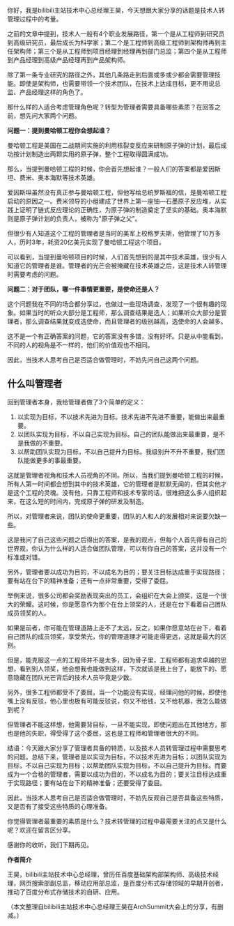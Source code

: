 你好，我是bilibili主站技术中心总经理王昊，今天想跟大家分享的话题是技术人转管理过程中的考量。

之前的文章中提到，技术人一般有4个职业发展路径，第一个是从工程师到研究员到高级研究员，最后成长为科学家；第二个是工程师到高级工程师到架构师再到主任架构师；第三个是从工程师到项目经理到经理再到部门总监；第四个是从工程师到产品经理到高级产品经理再到产品架构师。

除了第一条专业研究的路径之外，其他几条路走到后面或多或少都会需要管理技能。即使是架构师，也需要带领一个技术团队，在技术上达成目标，更不用说总监、产品经理这样的角色了。

那什么样的人适合考虑管理角色呢？转型为管理者需要具备哪些素质？在回答之前，想先问大家两个问题。

**问题一：提到曼哈顿工程你会想起谁？**

曼哈顿工程是美国在二战期间实施的利用核裂变反应来研制原子弹的计划，最后成功按计划制造出两颗实用的原子弹，整个工程取得圆满成功。

那么，当提到曼哈顿工程的时候，你会首先想起谁？一般人们的答案都是爱因斯坦、费米、奥本海默等技术英雄。

爱因斯坦虽然没有真正参与曼哈顿工程，但他写给总统罗斯福的信，是曼哈顿工程启动的原因之一。费米领导的小组建成了世界上第一座铀—石墨原子反应堆，从实践上证明了链式反应理论的正确性，为原子弹的制造奠定了坚实的基础。奥本海默则是原子弹计划的负责人，被称为"原子弹之父"。

但很少有人知道这个工程的管理者是当时的美军上校格罗夫斯，他管理了10万多人，历时3年，耗资20亿美元实现了曼哈顿工程这个项目。

可以看到，当提到曼哈顿项目的时候，人们首先想到的是其中技术英雄，很少有人知道它的管理者是谁。管理者的光芒会被掩藏在技术英雄之后，这是技术人转管理时需要考虑的问题。

**问题二：对于团队，哪一件事情更重要，是使命还是人？**

这个问题我在不同的场合都分享过，也做过一些现场调查，发现了一个很有趣的现象。如果当时的听众大部分是工程师，那么调查结果是选人；如果听众大部分是管理者，那么调查结果就变成选使命，而且管理者的级别越高，选使命的人会越多。

这不是一个有正确答案的问题，它的答案没有多错，没有好坏。只是从中能看到，不同的人的视角是不一样的，他们的价值观也不相同。

因此，当技术人思考自己是否适合做管理时，不妨先问自己这两个问题。

## 什么叫管理者

回到管理者本身，我给管理者做了3个简单的定义：

1. 以实现为目标，不以技术先进为目标。技术先进不先进不重要，能做出来最重要。
2. 以团队实现为目标，不以自己实现为目标。自己的团队能做出来最重要，是不是我做的不重要。
3. 以帮助团队实现为目标，不以自己提升为目标。我级别升不升不重要，我们团队能做更多的事最重要。

这就是管理者视角和技术人员视角的不同。所以，当我们提到曼哈顿工程的时候，所有人第一时间都会想到其中的技术英雄，它的管理者是默默无闻的，但其实他才是这个工程的灵魂。没有他，只靠工程师和技术专家的话，很难把这么多人组织起来，在这么短的时间内，完成原子弹的研发及制造。

所以，对管理者来说，团队的使命更重要，团队的人和人的发展相对来说要欠缺一些。

这是我问了自己这些问题之后得出的答案，是我的观点，但每个人首先得有自己的世界观，你认为什么样的人适合做团队管理，可以有你自己的答案，这并没有一个标准或对错。

另外，管理者要以成功为目的，不以成名为目的；要关注目标达成重于实现路径；要有站在台下的精神准备；还有一点非常重要，受得了委屈。

举例来说，很多公司都会奖励表现突出的员工，会组织在大会上颁奖，这是一个很大的荣耀。这时候，你是愿意作为那个在台上领奖的人，还是在台下看着自己团队成员领奖的人。

如果是前者，你可能在管理道路上走不了太远，反之，如果你愿意站在台下，看着自己团队的成员领奖，享受荣光，你的管理道理才可能走得更远，这就是最大的区别。

但是，能克服这一点的工程师并不是太多，因为骨子里，工程师都有追求卓越的思想，看到别人领奖，他会想我也能做到这样，下次就该是我上台了，能放下的、愿意隐藏在团队光芒背后的技术人员毕竟是少数。

另外，很多工程师都受不了委屈，当一个功能没有实现，经理问他的时候，即使他嘴上没有反驳，他心里也极有可能反驳说，你又不给钱，又不给机器，我怎么能做到呢？

但管理者不能这样想，他需要背目标，一旦不能实现，即使问题出在其他地方，那也是他的失职，得受得了这个委屈，这也是工程师和管理者很大的不同。

结语：今天跟大家分享了管理者具备的特质，以及技术人员转管理过程中需要思考的问题。总结下来，管理者是以实现为目标，不以技术先进为目标；以团队实现为目标，不以自己实现为目标；以帮助团队实现为目标，不以自己提升为目标。而要成为一个合格的管理者，需要以成功为目的，不以成名为目的；要关注目标达成重于实现路径；要有站在台下的精神准备；还要受得了委屈。

因此，当技术人思考自己是否适合做管理时，不妨先反观自己是否具备这些特质，又是否有了接受这些特质的心理准备。

你觉得管理者最重要的素质是什么？技术转管理的过程中最需要关注的点又是什么呢？欢迎在留言区分享。

感谢你的收听，我们下期再见。

**作者简介**

王昊，bilibili主站技术中心总经理，曾历任百度基础架构部架构师、高级技术经理，网页搜索部副总监，移动应用部总监，是百度分布式存储领域的早期开创者，推动了百度分布式存储技术的自研、应用。

（本文整理自bilibili主站技术中心总经理王昊在ArchSummit大会上的分享，有删减。）